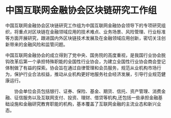 # 

# 中国互联网金融协会区块链研究工作组

中国互联网金融协会区块链研究工作组为中国互联网金融协会领导下的专项研究组织，将重点对区块链在金融领域应用的技术难点、业务场景、风险管理、行业标准等方面开展研究，跟进国内外区块链技术发展及在金融领域应用创新，密切关注创新带来的金融风险和监管问题。

中国互联网金融协会的成立得到了党中央、国务院的高度重视，是我国行业协会脱钩改革后第一个承担特殊职能的全国性行业协会，为建立全国性行业协会商会登记体制做了有益的探索。协会旨在通过自律管理和会员服务，规范从业机构市场行为，保护行业合法权益，推动从业机构更好地服务社会经济发展，引导行业规范健康运行。

　　协会单位会员包括银行、证券、保险、基金、期货、信托、资产管理、消费金融、征信服务以及互联网支付、投资、理财、借贷等机构,还包括一些承担金融基础设施和金融研究教育职能的机构，基本覆盖了互联网金融的主流业态和新兴业态。


